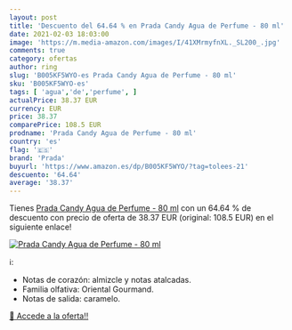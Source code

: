 ```yaml
---
layout: post
title: 'Descuento del 64.64 % en Prada Candy Agua de Perfume - 80 ml'
date: 2021-02-03 18:03:00
image: 'https://m.media-amazon.com/images/I/41XMrmyfnXL._SL200_.jpg'
comments: true
category: ofertas
author: ring
slug: 'B005KF5WYO-es Prada Candy Agua de Perfume - 80 ml'
sku: 'B005KF5WYO-es'
tags: [ 'agua','de','perfume', ]
actualPrice: 38.37 EUR
currency: EUR
price: 38.37
comparePrice: 108.5 EUR
prodname: 'Prada Candy Agua de Perfume - 80 ml'
country: 'es'
flag: '🇪🇸'
brand: 'Prada'
buyurl: 'https://www.amazon.es/dp/B005KF5WYO/?tag=tolees-21'
descuento: '64.64'
average: '38.37'
---
```


Tienes [Prada Candy Agua de Perfume - 80 ml](https://www.amazon.es/dp/B005KF5WYO/?tag=tolees-21) con un 64.64 % de descuento con precio de oferta de 38.37 EUR (original: 108.5 EUR) en el siguiente enlace!

[![Prada Candy Agua de Perfume - 80 ml](https://m.media-amazon.com/images/I/41XMrmyfnXL._SL200_.jpg)](https://www.amazon.es/dp/B005KF5WYO/?tag=tolees-21)

ℹ️:

- Notas de corazón: almizcle y notas atalcadas.
- Familia olfativa: Oriental Gourmand.
- Notas de salida: caramelo.

[🛒 Accede a la oferta!!](https://www.amazon.es/dp/B005KF5WYO/?tag=tolees-21)
